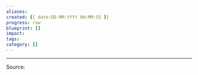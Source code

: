 ```yaml
---
aliases: 
created: {{ date:DD-MM-YYYY HH:MM:SS }}
progress: raw
blueprint: []
impact: 
tags: 
category: []
---
```




---
Source: 